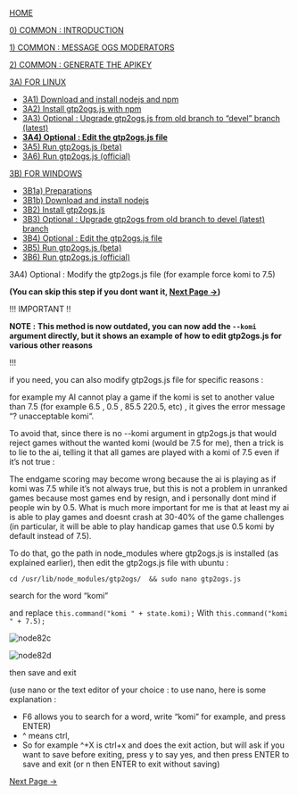 [HOME](https://github.com/wonderingabout/gtp2ogs-tutorial)

[0) COMMON : INTRODUCTION](/docs/0-common-introduction.md)

[1) COMMON : MESSAGE OGS MODERATORS](/docs/1-common-message-ogs-moderators.md)

[2) COMMON : GENERATE THE APIKEY](/docs/2-common-generate-the-apikey.md)

[3A) FOR LINUX](/docs/3A0-FOR-LINUX.md)
  - [3A1) Download and install nodejs and npm](/docs/3A1-linux-download-install-nodejs.md)
  - [3A2) Install gtp2ogs.js with npm](/docs/3A2-linux-install-gt2ogs-js-with-npm.md)
  - [3A3) Optional : Upgrade gtp2ogs.js from old branch to “devel” branch (latest)](/docs/3A3-linux-optional-upgrade-to-devel.md)
  - [**3A4) Optional : Edit the gtp2ogs.js file**](3A4-linux-optional-edit-gtp2ogs-js-file.md)
  - [3A5) Run gtp2ogs.js (beta)](/docs/3A5-linux-run-gtp2ogs-js-beta.md)
  - [3A6) Run gtp2ogs.js (official)](/docs/3A6-linux-run-gtp2ogs-js-beta.md)


[3B) FOR WINDOWS](/docs/3B0-FOR-WINDOWS.md)

  - [3B1a) Preparations](/docs/3B1a-windows-preparations.md)
  - [3B1b) Download and install nodejs](/docs/3B1b-windows-download-install-nodejs.md)
  - [3B2) Install gtp2ogs.js](/docs/3B2-windows-install-gt2ogs-js-with-npm.md)
  - [3B3) Optional : Upgrade gtp2ogs from old branch to devel (latest) branch](/docs/3B3-windows-optional-upgrade-to-devel.md)
  - [3B4) Optional : Edit the gtp2ogs.js file](/docs/3B4-windows-optional-edit-gtp2ogs-js-file.md)
  - [3B5) Run gtp2ogs.js (beta)](/docs/3B5-windows-run-gtp2ogs-js-beta.md)
  - [3B6) Run gtp2ogs.js (official)](/docs/3B6-windows-run-gtp2ogs-js-beta.md)

3A4) Optional : Modify the gtp2ogs.js file (for example force komi to 7.5)

**(You can skip this step if you dont want it, [Next Page ->]())**


!!! IMPORTANT !!

**NOTE :**
**This method is now outdated, you can now add the `--komi` argument directly, but it shows an example of how to edit gtp2ogs.js for various other reasons**

!!!
 

if you need, you can also modify gtp2ogs.js file for specific reasons : 

for example my AI cannot play a game if the komi is set to another value than 7.5 (for example 6.5 , 0.5 , 85.5 220.5, etc) , it gives the error message “? unacceptable komi“.

To avoid that, since there is no --komi argument in gtp2ogs.js that would reject games without the wanted komi (would be 7.5 for me), then a trick is to lie to the ai, telling it that all games are played with a komi of 7.5 even if it’s not true : 

The endgame scoring may become wrong because the ai is playing as if komi was 7.5 while it’s not always true, but this is not a problem in unranked games because most games end by resign, and i personally dont mind if people win by 0.5. What is much more important for me is that at least my ai is able to play games and doesnt crash at 30-40% of the game challenges (in particular, it will be able to play handicap games that use 0.5 komi by default instead of 7.5).

To do that, go the path in node_modules where gtp2ogs.js is installed (as explained earlier), then edit the gtp2ogs.js file with ubuntu : 

```
cd /usr/lib/node_modules/gtp2ogs/  && sudo nano gtp2ogs.js
```

search for the word “komi”

and replace 
`this.command("komi " + state.komi);`
With
`this.command("komi " + 7.5);`

![node82c](https://github.com/wonderingabout/gtp2ogs-tutorial/blob/master/pictures/node82g4v2.png?raw=true)

![node82d](https://github.com/wonderingabout/gtp2ogs-tutorial/blob/master/pictures/node82g4z9.png?raw=true)

then save and exit

(use nano or the text editor of your choice : to use nano, here is some explanation :
- F6 allows you to search for a word, write “komi” for example, and press ENTER)
- ^ means ctrl,
- So for example  ^+X is ctrl+x and does the exit action, but will ask if you want to save before exiting, press y to say yes, and then press ENTER to save and exit (or n then ENTER to exit without saving)

[Next Page ->](/docs/3A5-linux-run-gtp2ogs-js-beta.md)

